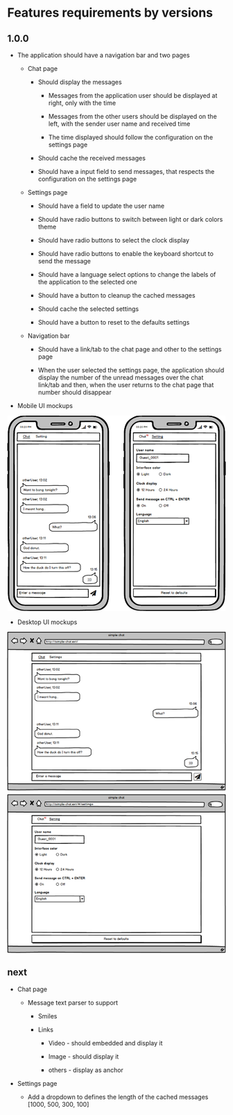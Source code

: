 # Features requirements by versions

## 1.0.0

* The application should have a navigation bar and two pages

  * Chat page

    * Should display the messages

      * Messages from the application user should be displayed at right, only with the time

      * Messages from the other users should be displayed on the left, with the sender user name and received time

      * The time displayed should follow the configuration on the settings page

    * Should cache the received messages

    * Should have a input field to send messages, that respects the configuration on the settings page

  * Settings page

    * Should have a field to update the user name

    * Should have radio buttons to switch between light or dark colors theme

    * Should have radio buttons to select the clock display

    * Should have radio buttons to enable the keyboard shortcut to send the message

    * Should have a language select options to change the labels of the application to the selected one 

    * Should have a button to cleanup the cached messages

    * Should cache the selected settings

    * Should have a button to reset to the defaults settings

  * Navigation bar

    * Should have a link/tab to the chat page and other to the settings page

    * When the user selected the settings page, the application should display the number of the unread messages over the chat link/tab and then, when the user returns to the chat page that number should disappear

* Mobile UI mockups

![mobile ui mockups](../assets/mobile-ui-mockups-rf.png)

* Desktop UI mockups

![desktop ui mockups](../assets/desktop-ui-mockups-rf.png)


## next

* Chat page

  * Message text parser to support

    * Smiles

    * Links

      * Video - should embedded and display it

      * Image - should display it

      * others - display as anchor

* Settings page

  * Add a dropdown to defines the length of the cached messages [1000, 500, 300, 100]

  
